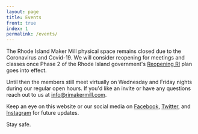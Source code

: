 ```yaml
---
layout: page
title: Events
front: true
index: 1
permalink: /events/
---
```


The Rhode Island Maker Mill physical space remains closed due to the Coronavirus and Covid-19. We will consider reopening for meetings and classes once Phase 2 of the Rhode Island government's [Reopening RI](https://www.reopeningri.com/) plan goes into effect. 

Until then the members still meet virtually on Wednesday and Friday nights during our regular open hours. If you'd like an invite or have any questions reach out to us at info@rimakermill.com.

Keep an eye on this website or our social media on [Facebook](https://www.facebook.com/OceanStateMakerMill), [Twitter](https://twitter.com/RIMakerMill), and [Instagram](https://www.instagram.com/ri_mm/) for future updates.

Stay safe.

